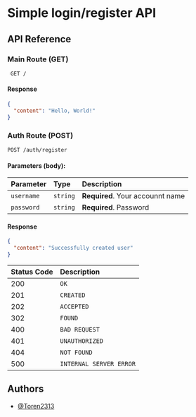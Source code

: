 # Simple login/register API

## API Reference

### Main Route (GET)

```
 GET /
```

#### Response

```json
{
  "content": "Hello, World!"
}
```

### Auth Route (POST)

```
POST /auth/register
```
#### Parameters (body):

| Parameter   | Type     | Description                                        |
| :---------- | :------- | :------------------------------------------------- |
| `username`  | `string` | **Required**. Your accounnt name                       |
| `password`  | `string` | **Required**. Password |

#### Response

```json
{
  "content": "Successfully created user"
}
```
| Status Code | Description             |
| :---------- | :---------------------- |
| 200         | `OK`                    |
| 201         | `CREATED`               |
| 202         | `ACCEPTED`              |
| 302         | `FOUND`                 |
| 400         | `BAD REQUEST`           |
| 401         | `UNAUTHORIZED`          |
| 404         | `NOT FOUND`             |
| 500         | `INTERNAL SERVER ERROR` |

## Authors

- [@Toren2313](https://github.com/Toren2313)
